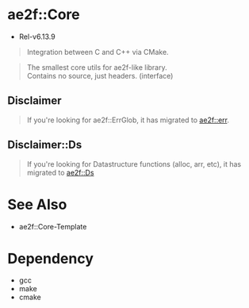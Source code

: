 # ae2f::Core
- Rel-v6.13.9

> Integration between C and C++ via CMake.

> The smallest core utils for ae2f-like library.  
> Contains no source, just headers. (interface)

## Disclaimer
> If you're looking for ae2f::ErrGlob, it has migrated to [ae2f::err](https://github.com/ae2f/err).

## Disclaimer::Ds
> If you're looking for Datastructure functions (alloc, arr, etc), it has migrated to [ae2f::Ds](https://github.com/ae2f/Ds)

# See Also
- ae2f::Core-Template

# Dependency
- gcc
- make
- cmake
